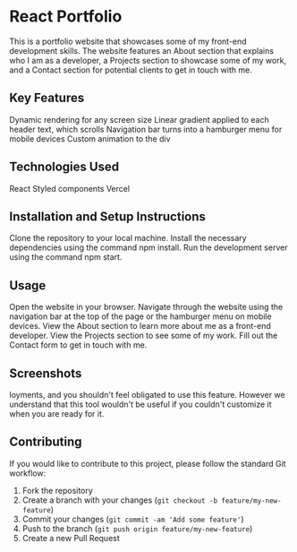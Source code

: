 # React Portfolio

This is a portfolio website that showcases some of my front-end development skills. The website features an About section that explains who I am as a developer, a Projects section to showcase some of my work, and a Contact section for potential clients to get in touch with me.

## Key Features

Dynamic rendering for any screen size
Linear gradient applied to each header text, which scrolls
Navigation bar turns into a hamburger menu for mobile devices
Custom animation to the div

## Technologies Used

React
Styled components
Vercel

## Installation and Setup Instructions

Clone the repository to your local machine.
Install the necessary dependencies using the command npm install.
Run the development server using the command npm start.

## Usage

Open the website in your browser.
Navigate through the website using the navigation bar at the top of the page or the hamburger menu on mobile devices.
View the About section to learn more about me as a front-end developer.
View the Projects section to see some of my work.
Fill out the Contact form to get in touch with me.

## Screenshots

loyments, and you shouldn't feel obligated to use this feature. However we understand that this tool wouldn't be useful if you couldn't customize it when you are ready for it.

## Contributing

If you would like to contribute to this project, please follow the standard Git workflow:

1. Fork the repository
2. Create a branch with your changes (`git checkout -b feature/my-new-feature`)
3. Commit your changes (`git commit -am 'Add some feature'`)
4. Push to the branch (`git push origin feature/my-new-feature`)
5. Create a new Pull Request


